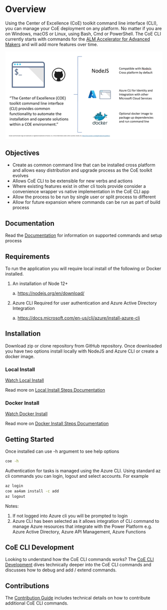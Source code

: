# Overview

Using the Center of Excellence (CoE) toolkit command line interface (CLI), you can manage your CoE deployment on any platform. No matter if you are on Windows, macOS or Linux, using Bash, Cmd or PowerShell. The CoE CLI currently starts with commands for the [ALM Accelerator for Advanced Makers](./docs/aa4am/readme.md) and will add more features over time.

![Overview](./docs/images/overview.jpg)

## Objectives

- Create as common command line that can be installed cross platform and allows easy distribution and upgrade process as the CoE toolkit evolves
- Allows CoE CLI to be extensible for new verbs and actions
- Where existing features exist in other cli tools provide consider a convenience wrapper vs native implementation in the CoE CLI app
- Allow the process to be run by single user or split process to different
- Allow for future expansion where commands can be run as part of build process

## Documentation

Read the [Documentation](./docs/readme.md) for information on supported commands and setup process

## Requirements

To run the application you will require local install of the following or Docker installed.

1. An installation of Node 12+

   a. https://nodejs.org/en/download/

1. Azure CLI Required for user authentication and Azure Active Directory Integration

   a. https://docs.microsoft.com/en-us/cli/azure/install-azure-cli

## Installation

Download zip or clone repository from GitHub repository. Once downloaded you have two options install locally with NodeJS and Azure CLI or create a docker image.

### Local Install

[Watch Local Install](./docs/sample-local-install.md)

Read more on [Local Install Steps Documentation](./docs/readme.md#local-install)

### Docker Install

[Watch Docker Install](./docs/sample-docker-install.md)

Read more on [Docker Install Steps Documentation](./docs/readme.md#docker-install)

## Getting Started

Once installed can use -h argument to see help options

```bash
coe -h

```

Authentication for tasks is managed using the Azure CLI. Using standard az cli commands you can login, logout and select accounts. For example

```bash
az login
coe aa4am install -c add
az logout
```

Notes:
1. If not logged into Azure cli you will be prompted to login
1. Azure CLI has been selected as it allows integration of CLi command to manage Azure resources that integrate with the Power Platform e.g. Azure Active Directory, Azure API Management, Azure Functions

## CoE CLI Development

Looking to understand how the CoE CLI commands works? The [CoE CLI Development](./docs/cli-development/readme.md) dives technically deeper into the CoE CLI commands and discusses how to debug and add / extend commands.

## Contributions

The [Contribution Guide](./CONTRIBUTING.md) includes technical details on how to contribute additional CoE CLI commands.